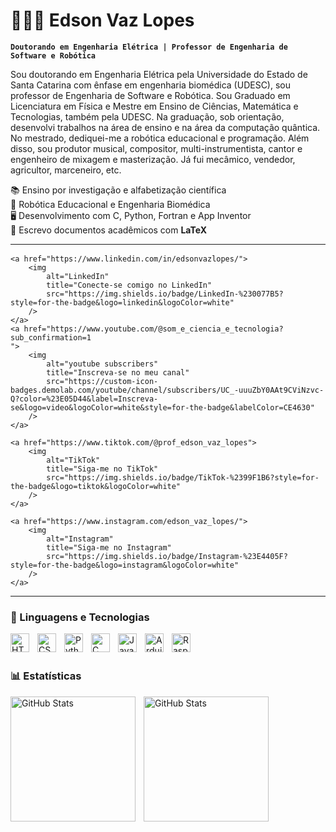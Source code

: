 # 👨🏻‍💻 Edson Vaz Lopes

**`Doutorando em Engenharia Elétrica | Professor de Engenharia de Software e Robótica`**

Sou doutorando em Engenharia Elétrica pela Universidade do Estado de Santa Catarina com ênfase em engenharia biomédica (UDESC), sou professor de Engenharia de Software e Robótica. Sou Graduado em Licenciatura em Física e Mestre em Ensino de Ciências, Matemática e Tecnologias, também pela UDESC. Na graduação, sob orientação, desenvolvi trabalhos na área de ensino e na área da computação quântica. No mestrado, dediquei-me a robótica educacional e programação. Além disso, sou produtor musical, compositor, multi-instrumentista, cantor e engenheiro de mixagem e masterização. Já fui mecâmico, vendedor, agricultor, marceneiro, etc. 
 

📚 Ensino por investigação e alfabetização científica  
🔬 Robótica Educacional e Engenharia Biomédica  
🖥️ Desenvolvimento com C, Python, Fortran e App Inventor  
📄 Escrevo documentos acadêmicos com **LaTeX**  

---

<p align="center" style="font-family: Arial, sans-serif; font-size: 16px;">

    <a href="https://www.linkedin.com/in/edsonvazlopes/">
        <img 
            alt="LinkedIn"
            title="Conecte-se comigo no LinkedIn"
            src="https://img.shields.io/badge/LinkedIn-%230077B5?style=for-the-badge&logo=linkedin&logoColor=white"
        />
    </a>
    <a href="https://www.youtube.com/@som_e_ciencia_e_tecnologia?sub_confirmation=1
    ">
        <img 
            alt="youtube subscribers" 
            title="Inscreva-se no meu canal" 
            src="https://custom-icon-badges.demolab.com/youtube/channel/subscribers/UC_-uuuZbY0AAt9CViNzvc-Q?color=%23E05D44&label=Inscreva-se&logo=video&logoColor=white&style=for-the-badge&labelColor=CE4630"
        />
    </a>

    <a href="https://www.tiktok.com/@prof_edson_vaz_lopes">
        <img 
            alt="TikTok"
            title="Siga-me no TikTok"
            src="https://img.shields.io/badge/TikTok-%2399F1B6?style=for-the-badge&logo=tiktok&logoColor=white"
        />
    </a>

    <a href="https://www.instagram.com/edson_vaz_lopes/">
        <img 
            alt="Instagram"
            title="Siga-me no Instagram"
            src="https://img.shields.io/badge/Instagram-%23E4405F?style=for-the-badge&logo=instagram&logoColor=white"
        />
    </a>
    
    
</p>

---

### 🤖 Linguagens e Tecnologias

<img 
    align="left" 
    alt="HTML"
    title="HTML" 
    width="30px" 
    style="padding-right: 10px;" 
    src="https://cdn.jsdelivr.net/gh/devicons/devicon@latest/icons/html5/html5-original.svg" 
/>
<img 
    align="left" 
    alt="CSS" 
    title="CSS"
    width="30px" 
    style="padding-right: 10px;" 
    src="https://cdn.jsdelivr.net/gh/devicons/devicon@latest/icons/css3/css3-original.svg" 
/>
<img 
    align="left" 
    alt="Python" 
    title="Python"
    width="30px" 
    style="padding-right: 10px;" 
    src="https://cdn.jsdelivr.net/gh/devicons/devicon@latest/icons/python/python-original.svg" 
/>
<img 
    align="left" 
    alt="C"
    title="C"
    width="30px" 
    style="padding-right: 10px;" 
    src="https://cdn.jsdelivr.net/gh/devicons/devicon@latest/icons/c/c-original.svg" 
/>
<img 
    align="left" 
    alt="Java"
    title="Java"
    width="30px" 
    style="padding-right: 10px;" 
    src="https://cdn.jsdelivr.net/gh/devicons/devicon@latest/icons/java/java-original.svg" 
/>
<img 
    align="left" 
    alt="Arduino"
    title="Arduino"
    width="30px" 
    style="padding-right: 10px;" 
    src="https://cdn.jsdelivr.net/gh/devicons/devicon@latest/icons/arduino/arduino-original.svg" 
/>
<img 
    align="left" 
    alt="Raspberry Pi"
    title="Raspberry Pi"
    width="30px" 
    style="padding-right: 10px;" 
    src="https://cdn.jsdelivr.net/gh/devicons/devicon@latest/icons/raspberrypi/raspberrypi-original.svg" 
/>

<br/>
<br/>

### 📊 Estatísticas

<p>
  <img 
    align="left" 
    alt="GitHub Stats" 
    height="200" 
    style="padding-right: 10px;" 
    src="https://github-readme-stats.vercel.app/api?username=edsonvazlopes&show_icons=true&theme=tokyonight&include_all_commits=true&locale=pt-br" 
  />

  <img 
    align="left" 
    alt="GitHub Stats" 
    height="200" 
    src="https://github-readme-stats.vercel.app/api/top-langs/?username=edsonvazlopes&theme=tokyonight&layout=compact&custom_title=Tecnologias&langs_count=9" 
  />
</p>

